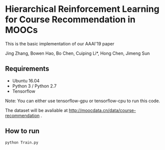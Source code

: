 # Hierarchical Reinforcement Learning for Course Recommendation in MOOCs
This is the basic implementation of our AAAI'19 paper

Jing Zhang, Bowen Hao, Bo Chen, Cuiping Li*, Hong Chen, Jimeng Sun

## Requirements 
* Ubuntu 16.04
* Python 3 / Python 2.7
* Tensorflow

Note: You can either use tensorflow-gpu or tensorflow-cpu to run this code. 

The dataset will be avaliable at http://moocdata.cn/data/course-recommendation .

## How to run

```
python Train.py
```



